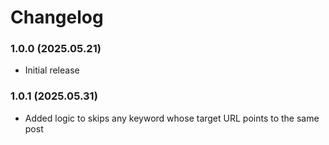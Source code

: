 # Changelog

### 1.0.0 (2025.05.21)
- Initial release

### 1.0.1 (2025.05.31)
- Added logic to skips any keyword whose target URL points to the same post
